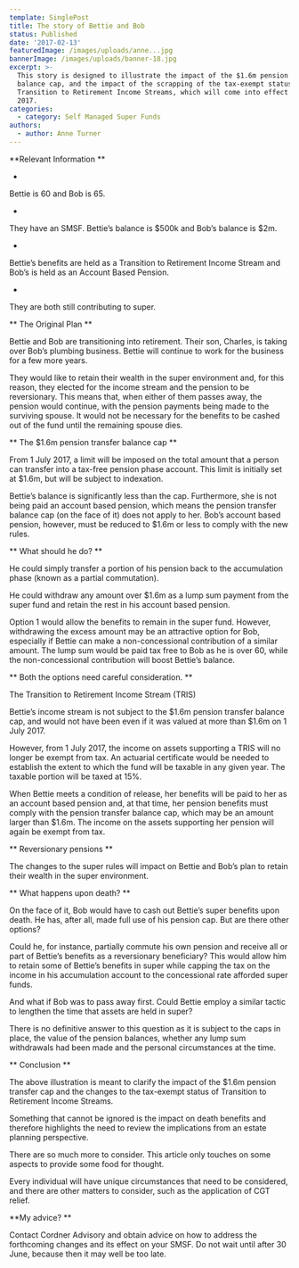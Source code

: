 ```yaml
---
template: SinglePost
title: The story of Bettie and Bob
status: Published
date: '2017-02-13'
featuredImage: /images/uploads/anne...jpg
bannerImage: /images/uploads/banner-18.jpg
excerpt: >-
  This story is designed to illustrate the impact of the $1.6m pension transfer
  balance cap, and the impact of the scrapping of the tax-exempt status of
  Transition to Retirement Income Streams, which will come into effect on 1 July
  2017.
categories:
  - category: Self Managed Super Funds
authors:
  - author: Anne Turner
---
```


**Relevant Information
**

-

Bettie is 60 and Bob is 65.

-

They have an SMSF. Bettie’s balance is $500k and Bob’s balance is $2m.

-

Bettie’s benefits are held as a Transition to Retirement Income Stream and Bob’s is held as an Account Based Pension.

-

They are both still contributing to super.

**
The Original Plan
**

Bettie and Bob are transitioning into retirement. Their son, Charles, is taking over Bob’s plumbing business. Bettie will continue to work for the business for a few more years.

They would like to retain their wealth in the super environment and, for this reason, they elected for the income stream and the pension to be reversionary. This means that, when either of them passes away, the pension would continue, with the pension payments being made to the surviving spouse. It would not be necessary for the benefits to be cashed out of the fund until the remaining spouse dies.

**
The $1.6m pension transfer balance cap
**

From 1 July 2017, a limit will be imposed on the total amount that a person can transfer into a tax-free pension phase account. This limit is initially set at $1.6m, but will be subject to indexation.

Bettie’s balance is significantly less than the cap. Furthermore, she is not being paid an account based pension, which means the pension transfer balance cap (on the face of it) does not apply to her. Bob’s account based pension, however, must be reduced to $1.6m or less to comply with the new rules.

**
What should he do?
**

He could simply transfer a portion of his pension back to the accumulation phase (known as a partial commutation).

He could withdraw any amount over $1.6m as a lump sum payment from the super fund and retain the rest in his account based pension.

Option 1 would allow the benefits to remain in the super fund. However, withdrawing the excess amount may be an attractive option for Bob, especially if Bettie can make a non-concessional contribution of a similar amount. The lump sum would be paid tax free to Bob as he is over 60, while the non-concessional contribution will boost Bettie’s balance.

**
Both the options need careful consideration.
**

The Transition to Retirement Income Stream (TRIS)

Bettie’s income stream is not subject to the $1.6m pension transfer balance cap, and would not have been even if it was valued at more than $1.6m on 1 July 2017.

However, from 1 July 2017, the income on assets supporting a TRIS will no longer be exempt from tax. An actuarial certificate would be needed to establish the extent to which the fund will be taxable in any given year. The taxable portion will be taxed at 15%.

When Bettie meets a condition of release, her benefits will be paid to her as an account based pension and, at that time, her pension benefits must comply with the pension transfer balance cap, which may be an amount larger than $1.6m. The income on the assets supporting her pension will again be exempt from tax.

**
Reversionary pensions
**

The changes to the super rules will impact on Bettie and Bob’s plan to retain their wealth in the super environment.

**
What happens upon death?
**

On the face of it, Bob would have to cash out Bettie’s super benefits upon death. He has, after all, made full use of his pension cap. But are there other options?

Could he, for instance, partially commute his own pension and receive all or part of Bettie’s benefits as a reversionary beneficiary? This would allow him to retain some of Bettie’s benefits in super while capping the tax on the income in his accumulation account to the concessional rate afforded super funds.

And what if Bob was to pass away first. Could Bettie employ a similar tactic to lengthen the time that assets are held in super?

There is no definitive answer to this question as it is subject to the caps in place, the value of the pension balances, whether any lump sum withdrawals had been made and the personal circumstances at the time.

**
Conclusion
**

The above illustration is meant to clarify the impact of the $1.6m pension transfer cap and the changes to the tax-exempt status of Transition to Retirement Income Streams.

Something that cannot be ignored is the impact on death benefits and therefore highlights the need to review the implications from an estate planning perspective.

There are so much more to consider. This article only touches on some aspects to provide some food for thought.

Every individual will have unique circumstances that need to be considered, and there are other matters to consider, such as the application of CGT relief.

**My advice?
**

Contact Cordner Advisory and obtain advice on how to address the forthcoming changes and its effect on your SMSF. Do not wait until after 30 June, because then it may well be too late.
